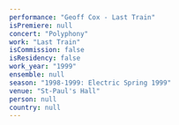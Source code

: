 ```yaml
---
performance: "Geoff Cox - Last Train"
isPremiere: null
concert: "Polyphony"
work: "Last Train"
isCommission: false
isResidency: false
work_year: "1999"
ensemble: null
season: "1998-1999: Electric Spring 1999"
venue: "St-Paul's Hall"
person: null
country: null
---
```


